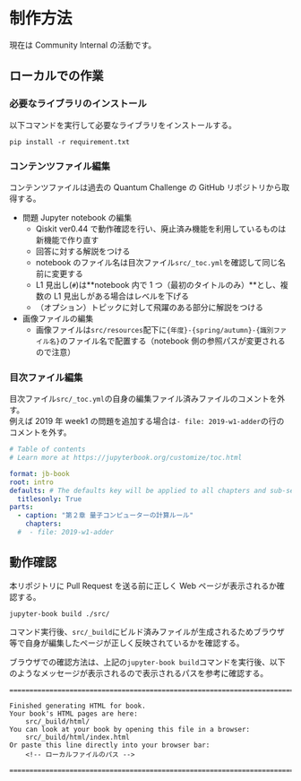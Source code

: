 # 制作方法

現在は Community Internal の活動です。

## ローカルでの作業

### 必要なライブラリのインストール

以下コマンドを実行して必要なライブラリをインストールする。

```
pip install -r requirement.txt
```

### コンテンツファイル編集

コンテンツファイルは過去の Quantum Challenge の GitHub リポジトリから取得する。

- 問題 Jupyter notebook の編集
  - Qiskit ver0.44 で動作確認を行い、廃止済み機能を利用しているものは新機能で作り直す
  - 回答に対する解説をつける
  - notebook のファイル名は目次ファイル`src/_toc.yml`を確認して同じ名前に変更する
  - L1 見出し(`#`)は**notebook 内で 1 つ（最初のタイトルのみ）**とし、複数の L1 見出しがある場合はレベルを下げる
  - （オプション）トピックに対して飛躍のある部分に解説をつける
- 画像ファイルの編集
  - 画像ファイルは`src/resources`配下に`{年度}-{spring/autumn}-{識別ファイル名}`のファイル名で配置する（notebook 側の参照パスが変更されるので注意）

### 目次ファイル編集

目次ファイル`src/_toc.yml`の自身の編集ファイル済みファイルのコメントを外す。  
例えば 2019 年 week1 の問題を追加する場合は`- file: 2019-w1-adder`の行のコメントを外す。

```yaml
# Table of contents
# Learn more at https://jupyterbook.org/customize/toc.html

format: jb-book
root: intro
defaults: # The defaults key will be applied to all chapters and sub-sections
  titlesonly: True
parts:
  - caption: "第２章 量子コンピューターの計算ルール"
    chapters:
  #  - file: 2019-w1-adder
```

## 動作確認

本リポジトリに Pull Request を送る前に正しく Web ページが表示されるか確認する。

```
jupyter-book build ./src/
```

コマンド実行後、`src/_build`にビルド済みファイルが生成されるためブラウザ等で自身が編集したページが正しく反映されているかを確認する。

ブラウザでの確認方法は、上記の`jupyter-book build`コマンドを実行後、以下のようなメッセージが表示されるので表示されるパスを参考に確認する。

```
===============================================================================

Finished generating HTML for book.
Your book's HTML pages are here:
    src/_build/html/
You can look at your book by opening this file in a browser:
    src/_build/html/index.html
Or paste this line directly into your browser bar:
    <!-- ローカルファイルのパス -->

===============================================================================
```
